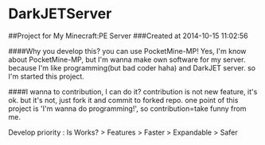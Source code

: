 DarkJETServer
=============

##Project for My Minecraft:PE Server
###Created at 2014-10-15 11:02:56



####Why you develop this? you can use PocketMine-MP! 
Yes, I'm know about PocketMine-MP, but I'm wanna make own software for my server. because I'm like programming(but bad coder haha) and DarkJET server. so I'm started this project.

####I wanna to contribution, I can do it?
contribution is not new feature, it's ok. but it's not, just fork it and commit to forked repo. one point of this project is 'I'm wanna do programming!', so contribution=take funny from me.

Develop priority : Is Works? > Features > Faster > Expandable > Safer
